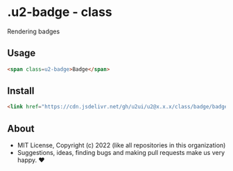 # .u2-badge - class
Rendering badges

## Usage

```html
<span class=u2-badge>Badge</span>
```

## Install

```html
<link href="https://cdn.jsdelivr.net/gh/u2ui/u2@x.x.x/class/badge/badge.min.css" rel=stylesheet>
```

## About

- MIT License, Copyright (c) 2022 <u2> (like all repositories in this organization) <br>
- Suggestions, ideas, finding bugs and making pull requests make us very happy. ♥

